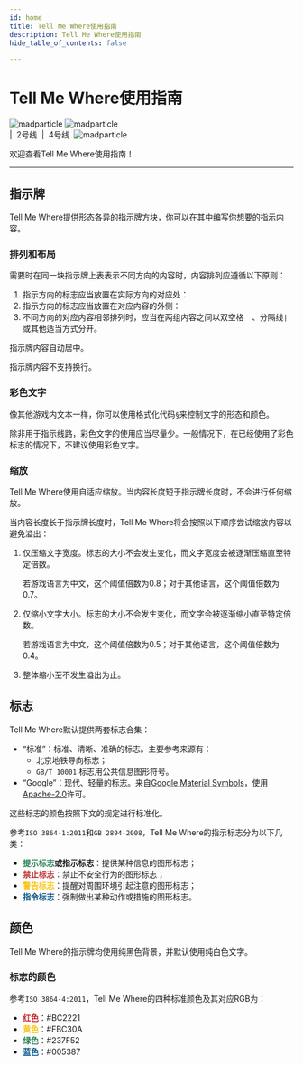 ```yaml
---
id: home
title: Tell Me Where使用指南
description: Tell Me Where使用指南
hide_table_of_contents: false

---
```


# Tell Me Where使用指南


<div style={{
    backgroundColor: 'transparent',
    border: '0.5rem solid #cccccc',
    padding: '0rem',
    'padding-top':'0rem',
    color: '#fffffff',
    fontSize: '36px',
    textAlign: 'center',
    'background-color':'#000000',
    'white-space': 'nowrap',
  }}>
<div style={{
    float:'left',
    textAlign: 'left',
  }}>
<img src={require('./assets/left_up.png').default} alt="madparticle" style={{zoom:0.5, 'vertical-align':'middle'}} />
<img src={require('./assets/exit.png').default} alt="madparticle" style={{zoom:0.5, 'vertical-align':'middle'}} />
</div>
<div style={{
    textAlign: 'right',
  }}>
<text style={{'vertical-align':'middle',color: '#f07020',fontWeight: 1000,}}>|</text>
<text style={{'vertical-align':'middle',color: '#ffffff'}}>&nbsp;2号线&nbsp;</text>
<text style={{'vertical-align':'middle',color: '#3399ff',fontWeight: 1000,}}>|</text>
<text style={{'vertical-align':'middle',color: '#ffffff'}}>&nbsp;4号线&nbsp;</text>
<img src={require('./assets/up.png').default} alt="madparticle" style={{zoom:0.5, 'vertical-align':'middle'}} />
</div>
</div>
<p></p>

欢迎查看Tell Me Where使用指南！

---

## 指示牌

Tell Me Where提供形态各异的指示牌方块，你可以在其中编写你想要的指示内容。

### 排列和布局

需要时在同一块指示牌上表表示不同方向的内容时，内容排列应遵循以下原则：

1. 指示方向的标志应当放置在实际方向的对应处：
2. 指示方向的标志应当放置在对应内容的外侧：
3. 不同方向的对应内容相邻排列时，应当在两组内容之间以双空格`  `、分隔线` | `或其他适当方式分开。

指示牌内容自动居中。

指示牌内容不支持换行。

### 彩色文字

像其他游戏内文本一样，你可以使用格式化代码`§`来控制文字的形态和颜色。

除非用于指示线路，彩色文字的使用应当尽量少。一般情况下，在已经使用了彩色标志的情况下，不建议使用彩色文字。

### 缩放

Tell Me Where使用自适应缩放。当内容长度短于指示牌长度时，不会进行任何缩放。

当内容长度长于指示牌长度时，Tell Me Where将会按照以下顺序尝试缩放内容以避免溢出：

1. 仅压缩文字宽度。标志的大小不会发生变化，而文字宽度会被逐渐压缩直至特定倍数。

   若游戏语言为中文，这个阈值倍数为0.8；对于其他语言，这个阈值倍数为0.7。

2. 仅缩小文字大小。标志的大小不会发生变化，而文字会被逐渐缩小直至特定倍数。

   若游戏语言为中文，这个阈值倍数为0.5；对于其他语言，这个阈值倍数为0.4。

3. 整体缩小至不发生溢出为止。



## 标志

Tell Me Where默认提供两套标志合集：

- “标准”：标准、清晰、准确的标志。主要参考来源有：
  - 北京地铁导向标志；
  - `GB/T 10001` 标志用公共信息图形符号。
- “Google”：现代、轻量的标志。来自[Google Material Symbols](https://fonts.google.com/icons)，使用[Apache-2.0](https://spdx.org/licenses/Apache-2.0.html)许可。

这些标志的颜色按照下文的规定进行标准化。

参考`ISO 3864-1:2011`和`GB 2894-2008`，Tell Me Where的指示标志分为以下几类：

- **<font color="#237F52">提示标志</font>**或**指示标志**：提供某种信息的图形标志；
- **<font color="#BC2221">禁止标志</font>**：禁止不安全行为的图形标志；
- **<font color="#FBC30A">警告标志</font>**：提醒对周围环境引起注意的图形标志；
- **<font color="#005387">指令标志</font>**：强制做出某种动作或措施的图形标志。



## 颜色

Tell Me Where的指示牌均使用纯黑色背景，并默认使用纯白色文字。

### 标志的颜色

参考`ISO 3864-4:2011`，Tell Me Where的四种标准颜色及其对应RGB为：

- **<font color="#BC2221">红色</font>**：#BC2221
- **<font color="#FBC30A">黄色</font>**：#FBC30A
- **<font color="#237F52">绿色</font>**：#237F52
- **<font color="#005387">蓝色</font>**：#005387
